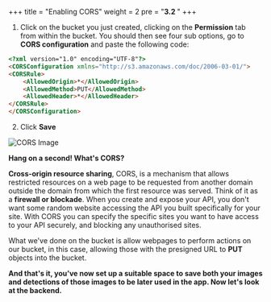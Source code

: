 +++
title = "Enabling CORS"
weight = 2
pre = "<b>3.2 </b>"
+++

1. Click on the bucket you just created, clicking on the **Permission** tab from within the bucket. You should then see four sub options, go to **CORS configuration** and paste the following code:

```html
<?xml version="1.0" encoding="UTF-8"?>
<CORSConfiguration xmlns="http://s3.amazonaws.com/doc/2006-03-01/">
<CORSRule>
    <AllowedOrigin>*</AllowedOrigin>
    <AllowedMethod>PUT</AllowedMethod>
    <AllowedHeader>*</AllowedHeader>
</CORSRule>
</CORSConfiguration>
```

2. Click **Save**

![CORS Image](/img/CORS.png)

**Hang on a second! What's CORS?**

**Cross-origin resource sharing**, CORS, is a mechanism that allows restricted resources on a web page to be requested from another domain outside the domain from which the first resource was served. Think of it as a **firewall or blockade**. When you create and expose your API, you don't want some random website accessing the API you built specifically for your site. With CORS you can specify the specific sites you want to have access to your API securely, and blocking any unauthorised sites.

What we've done on the bucket is allow webpages to perform actions on our bucket, in this case, allowing those with the presigned URL to **PUT** objects into the bucket.
   
**And that's it, you've now set up a suitable space to save both your images and detections of those images to be later used in the app. Now let's look at the backend.** 
